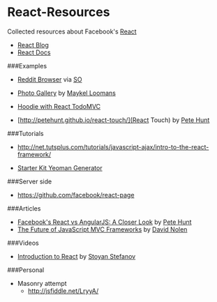 React-Resources
===============

Collected resources about Facebook's [React](http://facebook.github.io/react/index.html)

* [React Blog](http://facebook.github.io/react/blog/)
* [React Docs](http://facebook.github.io/react/docs/getting-started.html)

###Examples
* [Reddit Browser](http://jsfiddle.net/ssorallen/fEsYt/) via [SO](http://stackoverflow.com/a/20754245/433077)

* [Photo Gallery](http://photos.miekd.com/xoxo2013/) by [Maykel Loomans](http://www.maykelloomans.com/)

* [Hoodie with React TodoMVC](https://github.com/hoodiehq/hoodie-react-todomvc)

* [http://petehunt.github.io/react-touch/](React Touch) by [Pete Hunt](http://www.petehunt.net/)

###Tutorials

* http://net.tutsplus.com/tutorials/javascript-ajax/intro-to-the-react-framework/

* [Starter Kit Yeoman Generator](https://github.com/facebook/react/issues/681#issuecomment-31080689)

###Server side
* https://github.com/facebook/react-page

###Articles
* [Facebook's React vs AngularJS: A Closer Look](http://www.quora.com/Pete-Hunt/Posts/Facebooks-React-vs-AngularJS-A-Closer-Look) by [Pete Hunt](http://www.petehunt.net/)
* [The Future of JavaScript MVC Frameworks](http://swannodette.github.io/2013/12/17/the-future-of-javascript-mvcs/) by [David Nolen](http://swannodette.github.io/)

###Videos
* [Introduction to React](https://www.youtube.com/watch?feature=player_embedded&v=SMMRJif5QW0) by [Stoyan Stefanov](http://www.phpied.com/)

###Personal
* Masonry attempt
  * http://jsfiddle.net/LryyA/

